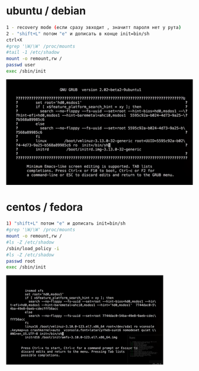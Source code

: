 # ubuntu / debian
```bash
1 - recovery mode (если сразу звходит , значитт пароля нет у рута)
2 - "shift+L" потом "e" и дописать в конце init=bin/sh
ctrl+X
#grep '\W/\W' /proc/mounts
#tail -1 /etc/shadow
mount -o remount,rw /
passwd user
exec /sbin/init
```
![](https://github.com/sanekmihailow/My_guide_instructions/blob/master/images/ubuntu_debian.png "")



# centos / fedora
```bash
1) "shift+L" потом "e" и дописать init=bin/sh
#grep '\W/\W' /proc/mounts
mount -o remount,rw /
#ls -Z /etc/shadow
/sbin/load_policy -i
#ls -Z /etc/shadow
passwd root
exec /sbin/init
```
![](https://github.com/sanekmihailow/My_guide_instructions/blob/master/images/centos_fedora.png "")
